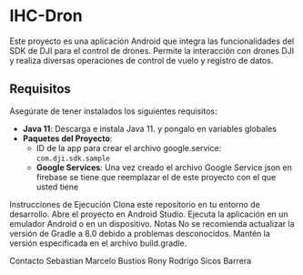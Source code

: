 # IHC-Dron
Este proyecto es una aplicación Android que integra las funcionalidades del SDK de DJI para el control de drones. Permite la interacción con drones DJI y realiza diversas operaciones de control de vuelo y registro de datos.

## Requisitos
Asegúrate de tener instalados los siguientes requisitos:

- **Java 11**: Descarga e instala Java 11. y pongalo en variables globales
- **Paquetes del Proyecto**:
  - ID de la app para crear el archivo google.service: `com.dji.sdk.sample`
  - **Google Services**: Una vez creado el archivo Google Service json en firebase se tiene que reemplazar el de este proyecto con el que usted tiene

Instrucciones de Ejecución
Clona este repositorio en tu entorno de desarrollo.
Abre el proyecto en Android Studio.
Ejecuta la aplicación en un emulador Android o en un dispositivo.
Notas
No se recomienda actualizar la versión de Gradle a 8.0 debido a problemas desconocidos. Mantén la versión especificada en el archivo build.gradle.

Contacto
Sebastian Marcelo Bustios
Rony Rodrigo Sicos Barrera
